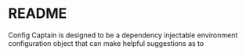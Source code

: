 # README

Config Captain is designed to be a dependency injectable environment configuration object that can make helpful suggestions as to 